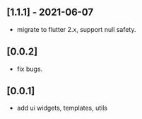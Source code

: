 ## [1.1.1] - 2021-06-07

- migrate to flutter 2.x, support null safety.

## [0.0.2]

- fix bugs.



## [0.0.1]

- add ui widgets, templates, utils


